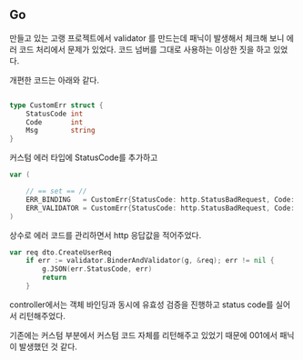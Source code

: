 ## Go
만들고 있는 고랭 프로젝트에서 validator 를 만드는데 패닉이 발생해서 체크해 보니 에러 코드 처리에서 문제가 있었다. 코드 넘버를 그대로 사용하는 이상한 짓을 하고 있었다.

개편한 코드는 아래와 같다.
```go

type CustomErr struct {
	StatusCode int
	Code       int
	Msg        string
}

```
커스텀 에러 타입에 StatusCode를 추가하고

```go
var (

	// == set == //
	ERR_BINDING   = CustomErr{StatusCode: http.StatusBadRequest, Code: 000, Msg: "request binding err"}
	ERR_VALIDATOR = CustomErr{StatusCode: http.StatusBadRequest, Code: 001, Msg: "request validator err"}
)
```
상수로 에러 코드를 관리하면서 http 응답값을 적어주었다.

```go
var req dto.CreateUserReq
	if err := validator.BinderAndValidator(g, &req); err != nil {
		g.JSON(err.StatusCode, err)
		return
	}
```
controller에서는 객체 바인딩과 동시에 유효성 검증을 진행하고 status code를 실어서 리턴해주었다.

기존에는 커스텀 부분에서 커스텀 코드 자체를 리턴해주고 있었기 때문에 001에서 패닉이 발생했던 것 같다.